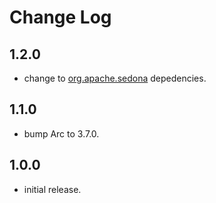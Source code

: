 # Change Log

## 1.2.0

- change to [org.apache.sedona](https://sedona.apache.org/) depedencies.

## 1.1.0

- bump Arc to 3.7.0.

## 1.0.0

- initial release.
